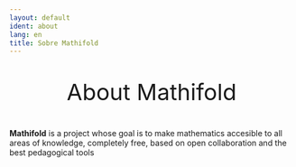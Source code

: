 ```yaml
---
layout: default
ident: about
lang: en
title: Sobre Mathifold
---
```


<div style="position: relative;" align="center">
<p style="font-size: 40px;">About Mathifold</p>
</div>

<div class="plus">
	<b>Mathifold</b> is a project whose goal is to make mathematics accesible to all areas of knowledge, completely free, based on open collaboration and the best pedagogical tools
</div>
